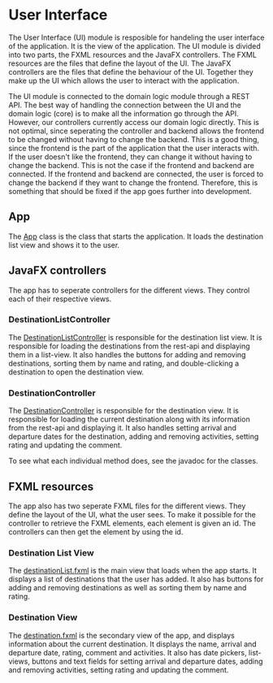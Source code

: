# User Interface

The User Interface (UI) module is resposible for handeling the user interface of the application. It is the view of the application. The UI module is divided into two parts, the FXML resources and the JavaFX controllers. The FXML resources are the files that define the layout of the UI. The JavaFX controllers are the files that define the behaviour of the UI. Together they make up the UI which allows the user to interact with the application.

The UI module is connected to the domain logic module through a REST API. The best way of handling the connection between the UI and the domain logic (core) is to make all the information go through the API. However, our controllers currently access our domain logic directly. This is not optimal, since seperating the controller and backend allows the frontend to be changed without having to change the backend. This is a good thing, since the frontend is the part of the application that the user interacts with. If the user doesn't like the frontend, they can change it without having to change the backend. This is not the case if the frontend and backend are connected. If the frontend and backend are connected, the user is forced to change the backend if they want to change the frontend. Therefore, this is something that should be fixed if the app goes further into development.

## App

The [App](/travelu/fxui/src/main/java/travelu/fxui/App.java) class is the class that starts the application. It loads the destination list view and shows it to the user.

## JavaFX controllers

The app has to seperate controllers for the different views. They control each of their respective views.

### DestinationListController

The [DestinationListController](/travelu/fxui/src/main/java/travelu/fxui/DestinationListController.java) is responsible for the destination list view. It is responsible for loading the destinations from the rest-api and displaying them in a list-view. It also handles the buttons for adding and removing destinations, sorting them by name and rating, and double-clicking a destination to open the destination view.

### DestinationController

The [DestinationController](/travelu/fxui/src/main/java/travelu/fxui/DestinationController.java) is responsible for the destination view. It is responsible for loading the current destination along with its information from the rest-api and displaying it. It also handles setting arrival and departure dates for the destination, adding and removing activities, setting rating and updating the comment.

To see what each individual method does, see the javadoc for the classes.


## FXML resources

The app also has two seperate FXML files for the different views. They define the layout of the UI, what the user sees. To make it possible for the controller to retrieve the FXML elements, each element is given an id. The controllers can then get the element by using the id.

### Destination List View

The [destinationList.fxml](/travelu/fxui/src/main/resources/travelu/fxui/destinationList.fxml) is the main view that loads when the app starts. It displays a list of destinations that the user has added. It also has buttons for adding and removing destinations as well as sorting them by name and rating.

### Destination View

The [destination.fxml](/travelu/fxui/src/main/resources/travelu/fxui/destination.fxml) is the secondary view of the app, and displays information about the current destination. It displays the name, arrival and departure date, rating, comment and activities. It also has date pickers, list-views, buttons and text fields for setting arrival and departure dates, adding and removing activities, setting rating and updating the comment.
